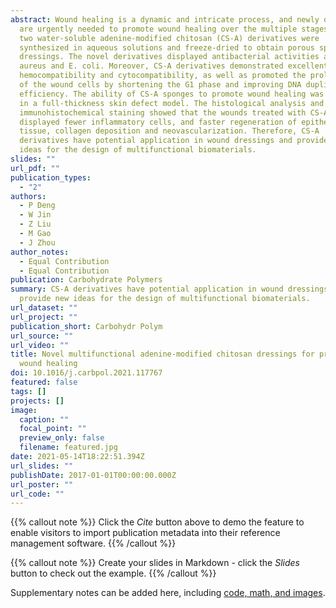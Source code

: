 ```yaml
---
abstract: Wound healing is a dynamic and intricate process, and newly dressings
  are urgently needed to promote wound healing over the multiple stages. Herein,
  two water-soluble adenine-modified chitosan (CS-A) derivatives were
  synthesized in aqueous solutions and freeze-dried to obtain porous sponge-like
  dressings. The novel derivatives displayed antibacterial activities against S.
  aureus and E. coli. Moreover, CS-A derivatives demonstrated excellent
  hemocompatibility and cytocompatibility, as well as promoted the proliferation
  of the wound cells by shortening the G1 phase and improving DNA duplication
  efficiency. The ability of CS-A sponges to promote wound healing was studied
  in a full-thickness skin defect model. The histological analysis and
  immunohistochemical staining showed that the wounds treated with CS-A sponges
  displayed fewer inflammatory cells, and faster regeneration of epithelial
  tissue, collagen deposition and neovascularization. Therefore, CS-A
  derivatives have potential application in wound dressings and provide new
  ideas for the design of multifunctional biomaterials.
slides: ""
url_pdf: ""
publication_types:
  - "2"
authors:
  - P Deng
  - W Jin
  - Z Liu
  - M Gao
  - J Zhou
author_notes:
  - Equal Contribution
  - Equal Contribution
publication: Carbohydrate Polymers
summary: CS-A derivatives have potential application in wound dressings and
  provide new ideas for the design of multifunctional biomaterials.
url_dataset: ""
url_project: ""
publication_short: Carbohydr Polym
url_source: ""
url_video: ""
title: Novel multifunctional adenine-modified chitosan dressings for promoting
  wound healing
doi: 10.1016/j.carbpol.2021.117767
featured: false
tags: []
projects: []
image:
  caption: ""
  focal_point: ""
  preview_only: false
  filename: featured.jpg
date: 2021-05-14T18:22:51.394Z
url_slides: ""
publishDate: 2017-01-01T00:00:00.000Z
url_poster: ""
url_code: ""
---
```


{{% callout note %}}
Click the *Cite* button above to demo the feature to enable visitors to import publication metadata into their reference management software.
{{% /callout %}}

{{% callout note %}}
Create your slides in Markdown - click the *Slides* button to check out the example.
{{% /callout %}}

Supplementary notes can be added here, including [code, math, and images](https://wowchemy.com/docs/writing-markdown-latex/).
